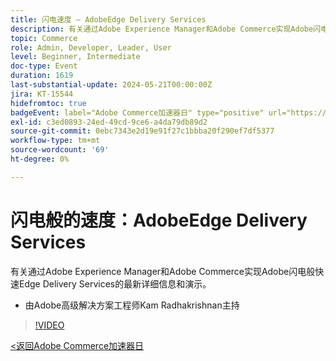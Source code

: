 ```yaml
---
title: 闪电速度 — AdobeEdge Delivery Services
description: 有关通过Adobe Experience Manager和Adobe Commerce实现Adobe闪电般快速Edge Delivery Services的最新详细信息和演示。
topic: Commerce
role: Admin, Developer, Leader, User
level: Beginner, Intermediate
doc-type: Event
duration: 1619
last-substantial-update: 2024-05-21T00:00:00Z
jira: KT-15544
hidefromtoc: true
badgeEvent: label="Adobe Commerce加速器日" type="positive" url="https://experienceleague.adobe.com/en/docs/events/apac-commerce-recordings/2024/overview"
exl-id: c3ed0893-24ed-49cd-9ce6-a4da79db89d2
source-git-commit: 0ebc7343e2d19e91f27c1bbba20f290ef7df5377
workflow-type: tm+mt
source-wordcount: '69'
ht-degree: 0%

---
```


# 闪电般的速度：AdobeEdge Delivery Services

有关通过Adobe Experience Manager和Adobe Commerce实现Adobe闪电般快速Edge Delivery Services的最新详细信息和演示。

+ 由Adobe高级解决方案工程师Kam Radhakrishnan主持

>[!VIDEO](https://video.tv.adobe.com/v/3429271/?learn=on)

[&lt;返回Adobe Commerce加速器日](./overview.md)
